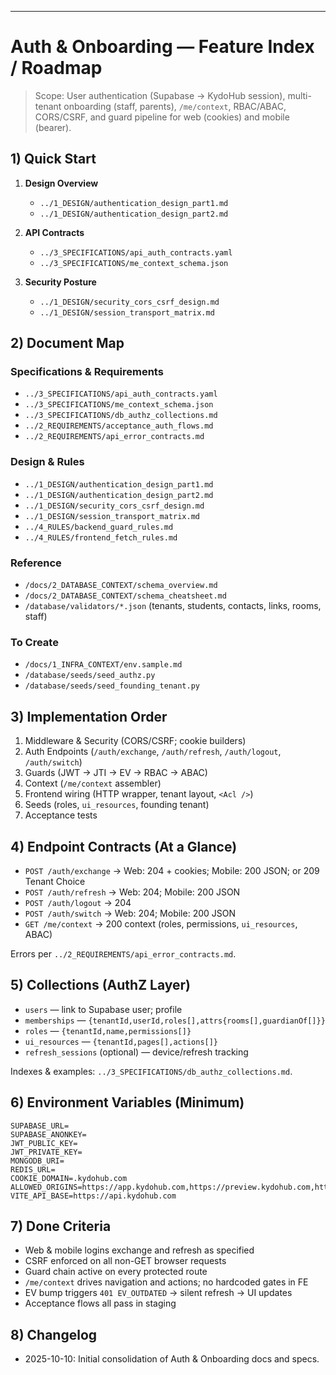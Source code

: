 ---

# Auth & Onboarding — Feature Index / Roadmap

> Scope: User authentication (Supabase → KydoHub session), multi-tenant onboarding (staff, parents), `/me/context`, RBAC/ABAC, CORS/CSRF, and guard pipeline for web (cookies) and mobile (bearer).

## 1) Quick Start

1. **Design Overview**

   * `../1_DESIGN/authentication_design_part1.md`
   * `../1_DESIGN/authentication_design_part2.md`
2. **API Contracts**

   * `../3_SPECIFICATIONS/api_auth_contracts.yaml`
   * `../3_SPECIFICATIONS/me_context_schema.json`
3. **Security Posture**

   * `../1_DESIGN/security_cors_csrf_design.md`
   * `../1_DESIGN/session_transport_matrix.md`

## 2) Document Map

### Specifications & Requirements

* `../3_SPECIFICATIONS/api_auth_contracts.yaml`
* `../3_SPECIFICATIONS/me_context_schema.json`
* `../3_SPECIFICATIONS/db_authz_collections.md`
* `../2_REQUIREMENTS/acceptance_auth_flows.md`
* `../2_REQUIREMENTS/api_error_contracts.md`

### Design & Rules

* `../1_DESIGN/authentication_design_part1.md`
* `../1_DESIGN/authentication_design_part2.md`
* `../1_DESIGN/security_cors_csrf_design.md`
* `../1_DESIGN/session_transport_matrix.md`
* `../4_RULES/backend_guard_rules.md`
* `../4_RULES/frontend_fetch_rules.md`

### Reference

* `/docs/2_DATABASE_CONTEXT/schema_overview.md`
* `/docs/2_DATABASE_CONTEXT/schema_cheatsheet.md`
* `/database/validators/*.json` (tenants, students, contacts, links, rooms, staff)

### To Create

* `/docs/1_INFRA_CONTEXT/env.sample.md`
* `/database/seeds/seed_authz.py`
* `/database/seeds/seed_founding_tenant.py`

## 3) Implementation Order

1. Middleware & Security (CORS/CSRF; cookie builders)
2. Auth Endpoints (`/auth/exchange`, `/auth/refresh`, `/auth/logout`, `/auth/switch`)
3. Guards (JWT → JTI → EV → RBAC → ABAC)
4. Context (`/me/context` assembler)
5. Frontend wiring (HTTP wrapper, tenant layout, `<Acl />`)
6. Seeds (roles, `ui_resources`, founding tenant)
7. Acceptance tests

## 4) Endpoint Contracts (At a Glance)

* `POST /auth/exchange` → Web: 204 + cookies; Mobile: 200 JSON; or 209 Tenant Choice
* `POST /auth/refresh` → Web: 204; Mobile: 200 JSON
* `POST /auth/logout` → 204
* `POST /auth/switch` → Web: 204; Mobile: 200 JSON
* `GET /me/context` → 200 context (roles, permissions, `ui_resources`, ABAC)

Errors per `../2_REQUIREMENTS/api_error_contracts.md`.

## 5) Collections (AuthZ Layer)

* `users` — link to Supabase user; profile
* `memberships` — `{tenantId,userId,roles[],attrs{rooms[],guardianOf[]}}`
* `roles` — `{tenantId,name,permissions[]}`
* `ui_resources` — `{tenantId,pages[],actions[]}`
* `refresh_sessions` (optional) — device/refresh tracking

Indexes & examples: `../3_SPECIFICATIONS/db_authz_collections.md`.

## 6) Environment Variables (Minimum)

```
SUPABASE_URL=
SUPABASE_ANONKEY=
JWT_PUBLIC_KEY=
JWT_PRIVATE_KEY=
MONGODB_URI=
REDIS_URL=
COOKIE_DOMAIN=.kydohub.com
ALLOWED_ORIGINS=https://app.kydohub.com,https://preview.kydohub.com,https://local.kydohub.test
VITE_API_BASE=https://api.kydohub.com
```

## 7) Done Criteria

* Web & mobile logins exchange and refresh as specified
* CSRF enforced on all non-GET browser requests
* Guard chain active on every protected route
* `/me/context` drives navigation and actions; no hardcoded gates in FE
* EV bump triggers `401 EV_OUTDATED` → silent refresh → UI updates
* Acceptance flows all pass in staging

## 8) Changelog

* 2025-10-10: Initial consolidation of Auth & Onboarding docs and specs.

